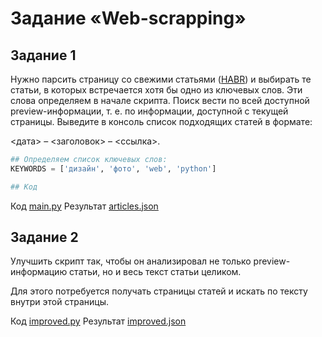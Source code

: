 # Задание «Web-scrapping»

## Задание 1

Нужно парсить страницу со свежими статьями ([HABR](https://habr.com/ru/all/)) и выбирать те статьи, 
в которых встречается хотя бы одно из ключевых слов. Эти слова определяем в начале скрипта. 
Поиск вести по всей доступной preview-информации, т. е. по информации, доступной с текущей страницы. 
Выведите в консоль список подходящих статей в формате: 

<дата> – <заголовок> – <ссылка>.

```python
## Определяем список ключевых слов:
KEYWORDS = ['дизайн', 'фото', 'web', 'python']

## Код
```

Код [main.py](/Professional_Python/Web-scrapping/main.py) Результат [articles.json](/Professional_Python/Web-scrapping/articles.json)

## Задание 2

Улучшить скрипт так, чтобы он анализировал не только preview-информацию статьи, но и весь текст статьи целиком.

Для этого потребуется получать страницы статей и искать по тексту внутри этой страницы.

Код [improved.py](/Professional_Python/Web-scrapping/improved.py) Результат [improved.json](/Professional_Python/Web-scrapping/improved.json)

